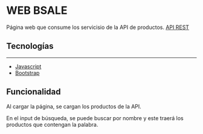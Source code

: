 # WEB BSALE

Página web que consume los servicisio de la API de productos.
[API REST](https://api-bsale-server.herokuapp.com/api/v1/products)

## Tecnologías
---
*  [Javascript](https://developer.mozilla.org/es/docs/Web/JavaScript)
* [Bootstrap](https://getbootstrap.com/)

## Funcionalidad
Al cargar la página, se cargan los productos de la API.

En el input de búsqueda, se puede buscar por nombre y este traerá los productos que contengan la palabra.